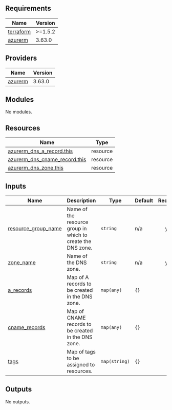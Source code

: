 ## Requirements

| Name | Version |
|------|---------|
| <a name="requirement_terraform"></a> [terraform](#requirement\_terraform) | >=1.5.2 |
| <a name="requirement_azurerm"></a> [azurerm](#requirement\_azurerm) | 3.63.0 |

## Providers

| Name | Version |
|------|---------|
| <a name="provider_azurerm"></a> [azurerm](#provider\_azurerm) | 3.63.0 |

## Modules

No modules.

## Resources

| Name | Type |
|------|------|
| [azurerm_dns_a_record.this](https://registry.terraform.io/providers/hashicorp/azurerm/3.63.0/docs/resources/dns_a_record) | resource |
| [azurerm_dns_cname_record.this](https://registry.terraform.io/providers/hashicorp/azurerm/3.63.0/docs/resources/dns_cname_record) | resource |
| [azurerm_dns_zone.this](https://registry.terraform.io/providers/hashicorp/azurerm/3.63.0/docs/resources/dns_zone) | resource |

## Inputs

| Name | Description | Type | Default | Required |
|------|-------------|------|---------|:--------:|
| <a name="input_resource_group_name"></a> [resource\_group\_name](#input\_resource\_group\_name) | Name of the resource group in which to create the DNS zone. | `string` | n/a | yes |
| <a name="input_zone_name"></a> [zone\_name](#input\_zone\_name) | Name of the DNS zone. | `string` | n/a | yes |
| <a name="input_a_records"></a> [a\_records](#input\_a\_records) | Map of A records to be created in the DNS zone. | `map(any)` | `{}` | no |
| <a name="input_cname_records"></a> [cname\_records](#input\_cname\_records) | Map of CNAME records to be created in the DNS zone. | `map(any)` | `{}` | no |
| <a name="input_tags"></a> [tags](#input\_tags) | Map of tags to be assigned to resources. | `map(string)` | `{}` | no |

## Outputs

No outputs.
